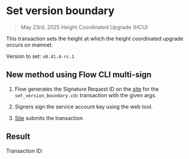 # Set version boundary
> May 23rd, 2025 Height Coordinated Upgrade (HCU)

This transaction sets the height at which the height coordinated upgrade occurs on mainnet.

Version to set: `v0.41.4-rc.1`

## New method using Flow CLI multi-sign

1. Flow generates the Signature Request ID on the [site](https://flow-multisig.vercel.app/mainnet) for the `set_version_boundary.cdc` transaction with the given args.

2. Signers sign the service account key using the web tool.

3. [Site](https://flow-multisig.vercel.app/mainnet) submits the transaction

## Result

Transaction ID:
